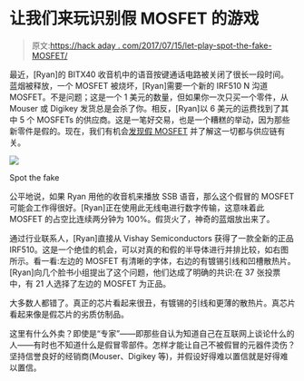 # 让我们来玩识别假 MOSFET 的游戏

> 原文:[https://hack aday . com/2017/07/15/let-play-spot-the-fake-MOSFET/](https://hackaday.com/2017/07/15/lets-play-spot-the-fake-mosfet/)

最近，[Ryan]的 BITX40 收音机中的语音按键通话电路被关闭了很长一段时间。蓝烟被释放，一个 MOSFET 被烧坏，[Ryan]需要一个新的 IRF510 N 沟道 MOSFET。不是问题；这是一个 1 美元的数量，但如果你一次只买一个零件，从 Mouser 或 Digikey 发货总是会杀了你。相反，[Ryan]以 6 美元的运费找到了其中 5 个 MOSFETs 的供应商。这是一笔好交易，也是一个糟糕的举动，因为那些新零件是假的。现在，我们有机会[发现假 MOSFET](http://miscdotgeek.com/genuine-irf510/) 并了解这一切都与供应链有关。

[![](../Images/9bfe8c2cb812095ce3129632bf2c675e.png)](https://hackaday.com/wp-content/uploads/2017/07/mosfets.jpg)

Spot the fake

公平地说，如果 Ryan 用他的收音机来播放 SSB 语音，那么这个假冒的 MOSFET 可能会工作得很好。[Ryan]正在使用此无线电进行数字传输，这意味着此 MOSFET 的占空比连续两分钟为 100%。假货火了，神奇的蓝烟放出来了。

通过行业联系人，[Ryan]直接从 Vishay Semiconductors 获得了一款全新的正品 IRF510。这是一个绝佳的机会，可以对真的和假的半导体进行并排比较，如右图所示。看一看:左边的 MOSFET 有清晰的字体，右边的有镀锡引线和凹槽散热片。[Ryan]向几个脸书小组提出了这个问题，他们达成了明确的共识:在 37 张投票中，有 21 人选择了左边的 MOSFET 为正品。

大多数人都错了。真正的芯片看起来很丑，有镀锡的引线和更薄的散热片。真芯片看起来像是假芯片的劣质仿制品。

这里有什么外卖？即使是“专家”——即那些自认为知道自己在互联网上谈论什么的人——有时也不知道什么是假冒零部件。怎样才能让自己不被假冒的元器件烫伤？坚持信誉良好的经销商(Mouser、Digikey 等)，并假设好得难以置信就是好得难以置信。